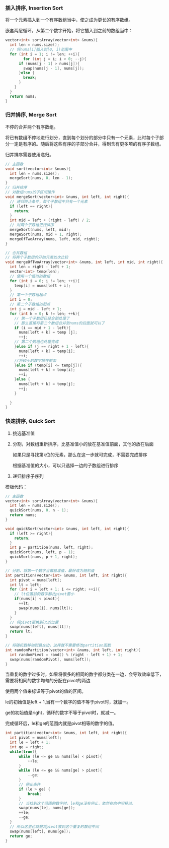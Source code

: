 ### 插入排序, Insertion Sort

将一个元素插入到一个有序数组当中，使之成为更长的有序数组。

嵌套两层循环，从第二个数字开始，将它插入到之前的数组当中：

```C++
vector<int> sortArray(vector<int> &nums){
  int len = nums.size();
  // 将nums[i]插入到[0, i)范围中
  for (int i = 1; i != len; ++i){
		for (int j = i; i > 0; --j){
      if (nums[j - 1] > nums[j]){
        swap(nums[j - 1], nums[j]);
      }else {
        break;
      }
    }
  }
  return nums;
}
```



### 归并排序, Merge Sort

不停的合并两个有序数组。

将已有数组不停地进行划分，直到每个划分的部分中只有一个元素，此时每个子部分一定是有序的。随后将这些有序的子部分合并，得到含有更多项的有序子数组。

归并排序需要使用递归。

```C++
// 主函数
void sort(vector<int> &nums){
  int len = nums.size();
  mergeSort(nums, 0, len - 1);
}
// 归并排序
// 对数组nums的子区间操作
void mergeSort(vector<int> &nums, int left, int right){
  // 递归终止条件，每个子数组中只有一个元素
  if (left == right){
    return;
  }
  int mid = left + (right - left) / 2;
  // 对两个子数组进行排序
  mergeSort(nums, left, mid);
  mergeSort(nums, mid + 1, right);
  mergeOfTwoArray(nums, left, mid, right);
}

// 合并数组
// 将两个子数组的开始元素依次比较
void mergeOfTwoArray(vector<int> &nums, int left, int mid, int right){
  int len = right - left + 1;
  vector<int> temp(len);
  // 使用一个临时的数组
  for (int i = 0; i != len; ++i){
    temp[i] = nums[left + i];
  }
  // 第一个子数组起点
  int i = 0;
  // 第二个子数组的起点
  int j = mid - left + 1;
  for (int k = 0; k != len; ++k){
    // 第一个子数组已经全部处理了
    // 那么直接将第二个数组合并到nums的后面就可以了
    if (i == mid + 1 - left){
      nums[left + k] = temp [j];
      ++j;
    // 第二个数组也处理完成
    }else if (j == right + 1 - left){
      nums[left + k] = temp[i];
      ++i;
    //将较小的数字放在前面
    }else if (temp[i] <= temp[j]){
      nums[left + k] = temp[i];
      ++i;
    }else {
      nums[left + k] = temp[j];
      ++j;
    }
    
  }
}
```



### 快速排序, Quick Sort

1. 挑选基准值

2. 分割，对数组重新排序，比基准值小的放在基准值前面，其他的放在后面

   如果只是寻找第k位的元素，那么在这一步就可完成，不需要完成排序

   根据基准值的大小，可以只选择一边的子数组进行排序

3. 递归排序子序列

模板代码：

```C++
// 主函数
vector<int> sortArray(vector<int> &nums){
  int len = nums.size();
  quickSort(nums, 0, n - 1);
  return nums;
}

void quickSort(vector<int> &nums, int left, int right){
  if (left >= right){
    return;
  }
  int p = partition(nums, left, right);
  quickSort(nums, left, p - 1);
  quickSort(nums, p + 1, right);
}

// 分割，将第一个数字当做基准值，最好改为随机值
int partition(vector<int> &nums, int left, int right){
  int pivot = nums[left];
  int lt = left;
  for (int i = left + 1; i <= right; ++i){
    // lt位置前的数字都比pivot要小
    if(nums[i] < pivot){
      ++lt;
      swap(nums[i], nums[lt]);
    }
  }
  // 将pivot更换到lt的位置
  swap(nums[left], nums[lt]);
  return lt;
}

// 将随机数移动到最左边，这样就不需要修改partition函数
int randomPartition(vector<int> &nums, int left, int right){
  int randomPivot = rand() % (right - left + 1) + 1;
  swap(nums[randomPivot], nums[left]);
}
```

当重复的数字过多时，如果将很多的相同的数字都分类在一边，会导致效率低下，需要将相同的数字均匀的分配在pivot的两边

使用两个值来标识等于pivot的值的区间。

le的初始值是left + 1,当有一个数字的值不等于pivot时，就加一。

 ge的初始值是right，循环的数字不等于pivot时，就减一。

完成循环后，le和ge的范围内就是pivot相等的数字的值。

```C++
int partition(vector<int> &nums, int left, int right){
  int pivot = nums[left];
  int le = left + 1;
  int ge = right;
  while(true){
      while (le <= ge && nums[le] < pivot){
          ++le;
      }
      while (le <= ge && nums[ge] > pivot){
          --ge;
      }
      // 停止条件
      if (le > ge) {
          break;
      }
      // 当找到这个范围的数字时，le和ge没有停止，依然在向中间移动，
      swap(nums[le], nums[ge]);
      ++le;
      --ge;
  }
  // 所以这里也就是将pivot放到这个重复的数组中间
  swap(nums[left], nums[ge]);
  return ge;
}
```

